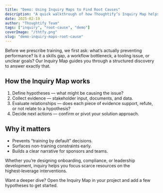 ```yaml
---
title: "Demo: Using Inquiry Maps to Find Root Causes"
description: "A quick walkthrough of how Thoughtify’s Inquiry Map helps uncover what’s really blocking performance before investing in training."
date: 2025-02-19
author: "Thoughtify Team"
tags: ["inquiry", "root-cause", "demo"]
coverImage: "/thtfy.png"
slug: "demo-inquiry-maps-root-cause"
---
```


Before we prescribe training, we first ask: what’s actually preventing performance? Is it a skills gap, a workflow bottleneck, a tooling issue, or unclear goals? Our Inquiry Map guides you through a structured discovery to answer exactly that.

## How the Inquiry Map works

1. Define hypotheses — what might be causing the issue?
2. Collect evidence — stakeholder input, documents, and data.
3. Evaluate relationships — does each piece of evidence support, refute, or not relate to a hypothesis?
4. Decide next actions — confirm or pivot your solution approach.

## Why it matters

- Prevents “training by default” decisions.
- Surfaces non-training constraints early.
- Builds a clear narrative for sponsors and teams.

Whether you’re designing onboarding, compliance, or leadership development, inquiry helps you focus scarce resources on the highest‑leverage interventions.

Want a deeper dive? Open the Inquiry Map in your project and add a few hypotheses to get started.

